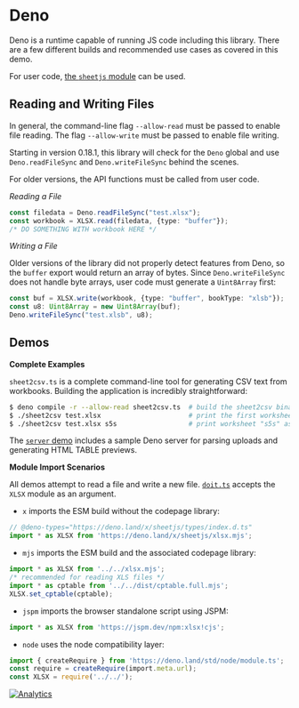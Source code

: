 # Deno

Deno is a runtime capable of running JS code including this library.  There are
a few different builds and recommended use cases as covered in this demo.

For user code, [the `sheetjs` module](https://deno.land/x/sheetjs) can be used.

## Reading and Writing Files

In general, the command-line flag `--allow-read` must be passed to enable file
reading.  The flag `--allow-write` must be passed to enable file writing.

Starting in version 0.18.1, this library will check for the `Deno` global and
use `Deno.readFileSync` and `Deno.writeFileSync` behind the scenes.

For older versions, the API functions must be called from user code.

_Reading a File_

```ts
const filedata = Deno.readFileSync("test.xlsx");
const workbook = XLSX.read(filedata, {type: "buffer"});
/* DO SOMETHING WITH workbook HERE */
```

_Writing a File_

Older versions of the library did not properly detect features from Deno, so the
`buffer` export would return an array of bytes.  Since `Deno.writeFileSync` does
not handle byte arrays, user code must generate a `Uint8Array` first:

```ts
const buf = XLSX.write(workbook, {type: "buffer", bookType: "xlsb"});
const u8: Uint8Array = new Uint8Array(buf);
Deno.writeFileSync("test.xlsb", u8);
```

## Demos

**Complete Examples**

`sheet2csv.ts` is a complete command-line tool for generating CSV text from
workbooks.  Building the application is incredibly straightforward:

```bash
$ deno compile -r --allow-read sheet2csv.ts  # build the sheet2csv binary
$ ./sheet2csv test.xlsx                      # print the first worksheet as CSV
$ ./sheet2csv test.xlsx s5s                  # print worksheet "s5s" as CSV
```

The [`server` demo](../server) includes a sample Deno server for parsing uploads
and generating HTML TABLE previews.


**Module Import Scenarios**

All demos attempt to read a file and write a new file.  [`doit.ts`](./doit.ts)
accepts the `XLSX` module as an argument.

- `x` imports the ESM build without the codepage library:

```ts
// @deno-types="https://deno.land/x/sheetjs/types/index.d.ts"
import * as XLSX from 'https://deno.land/x/sheetjs/xlsx.mjs';
```

- `mjs` imports the ESM build and the associated codepage library:

```ts
import * as XLSX from '../../xlsx.mjs';
/* recommended for reading XLS files */
import * as cptable from '../../dist/cptable.full.mjs';
XLSX.set_cptable(cptable);
```

- `jspm` imports the browser standalone script using JSPM:

```ts
import * as XLSX from 'https://jspm.dev/npm:xlsx!cjs';
```

- `node` uses the node compatibility layer:

```ts
import { createRequire } from 'https://deno.land/std/node/module.ts';
const require = createRequire(import.meta.url);
const XLSX = require('../../');
```



[![Analytics](https://ga-beacon.appspot.com/UA-36810333-1/SheetJS/js-xlsx?pixel)](https://github.com/SheetJS/js-xlsx)
